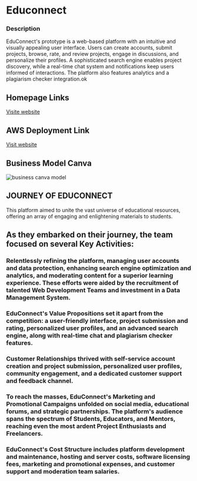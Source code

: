 <h1>Educonnect</h1>

<h3>Description</h3>

EduConnect's prototype is a web-based platform with an intuitive
and visually appealing user interface. Users can create accounts,
submit projects, browse, rate, and review projects, engage in
discussions, and personalize their profiles. A sophisticated search
engine enables project discovery, while a real-time chat system
and notifications keep users informed of interactions. The
platform also features analytics and a plagiarism checker
integration.ok

## Homepage Links

[Visite website](https://ankit-dsu.github.io/LSM-EduConnect// "LCO")

## AWS Deployment Link

[Visit website](http://54.225.43.191// "LCO")

## Business Model Canva

![business canva model](https://github.com/Ankit-Dsu/LSM-EduConnect/assets/141424013/dc740359-1805-4ca4-b8b3-e658e38a3c9c)

## JOURNEY OF EDUCONNECT

<p>This platform aimed to unite the vast universe of educational resources, offering an array of engaging and enlightening materials to students.</p>
<h2>As they embarked on their journey, the team focused on several Key Activities:</h2> 
<h3>Relentlessly refining the platform, managing user accounts and data protection, enhancing search engine optimization and analytics, and moderating content for a superior learning experience. These efforts were aided by the recruitment of talented Web Development Teams and investment in a Data Management System.</h3>
<h3>EduConnect's Value Propositions set it apart from the competition: a user-friendly interface, project submission and rating, personalized user profiles, and an advanced search engine, along with real-time chat and plagiarism checker features.</h3>
<h3>Customer Relationships thrived with self-service account creation and project submission, personalized user profiles, community engagement, and a dedicated customer support and feedback channel.</h3>
<h3>To reach the masses, EduConnect's Marketing and Promotional Campaigns unfolded on social media, educational forums, and strategic partnerships. The platform's audience spans the spectrum of Students, Educators, and Mentors, reaching even the most ardent Project Enthusiasts and Freelancers.</h3>
<h3>EduConnect's Cost Structure includes platform development and maintenance, hosting and server costs, software licensing fees, marketing and promotional expenses, and customer support and moderation team salaries.</h3>
